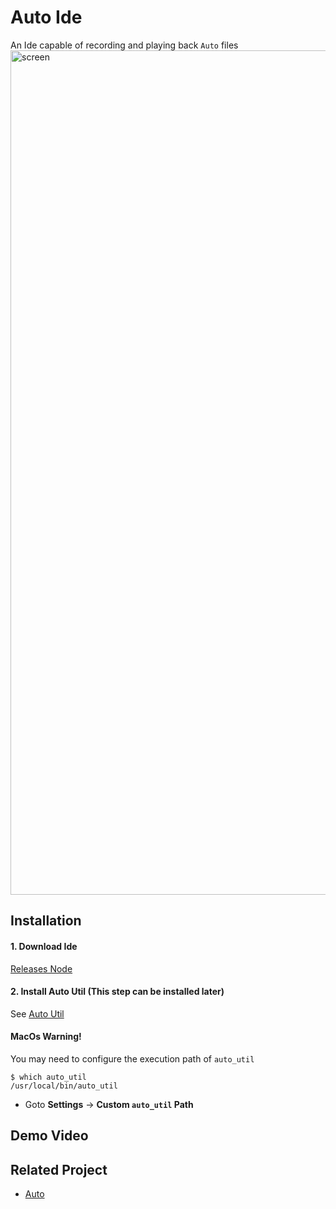 # Auto Ide

An Ide capable of recording and playing back `Auto` files
<img width="1351" alt="screen" src="https://user-images.githubusercontent.com/28224568/110473308-5a0e8a80-8119-11eb-8d49-d00a9dbefa1b.png">


## Installation

#### 1. Download Ide

[Releases Node](https://github.com/auto-flutter/auto_ide/releases)

#### 2. Install Auto Util (This step can be installed later)
See [Auto Util](https://github.com/auto-flutter/auto_util)

#### MacOs Warning!
You may need to configure the execution path of `auto_util`
```
$ which auto_util
/usr/local/bin/auto_util
```
- Goto **Settings** -> **Custom `auto_util` Path**


## Demo Video

## Related Project
- [Auto](https://github.com/auto-flutter/auto)

